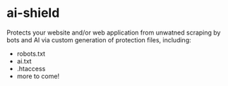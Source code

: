 # ai-shield 
Protects your website and/or web application from unwatned scraping by bots and AI via custom generation of protection files, including: 
- robots.txt
- ai.txt
- .htaccess
- more to come!
